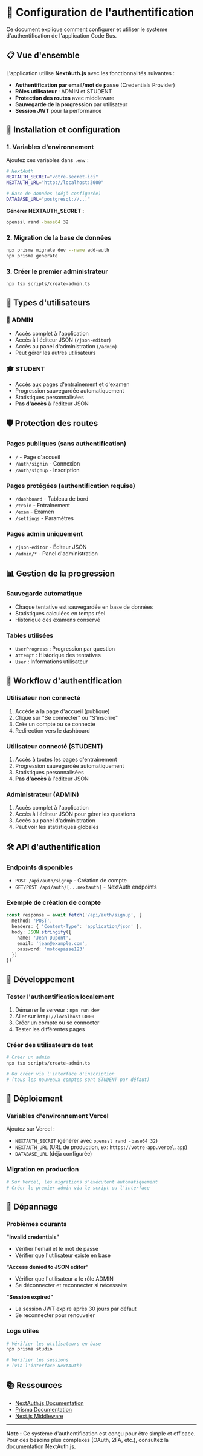 # 🔐 Configuration de l'authentification

Ce document explique comment configurer et utiliser le système d'authentification de l'application Code Bus.

## 📋 Vue d'ensemble

L'application utilise **NextAuth.js** avec les fonctionnalités suivantes :

- **Authentification par email/mot de passe** (Credentials Provider)
- **Rôles utilisateur** : ADMIN et STUDENT
- **Protection des routes** avec middleware
- **Sauvegarde de la progression** par utilisateur
- **Session JWT** pour la performance

## 🚀 Installation et configuration

### 1. Variables d'environnement

Ajoutez ces variables dans `.env` :

```bash
# NextAuth
NEXTAUTH_SECRET="votre-secret-ici"
NEXTAUTH_URL="http://localhost:3000"

# Base de données (déjà configurée)
DATABASE_URL="postgresql://..."
```

**Générer NEXTAUTH_SECRET :**
```bash
openssl rand -base64 32
```

### 2. Migration de la base de données

```bash
npx prisma migrate dev --name add-auth
npx prisma generate
```

### 3. Créer le premier administrateur

```bash
npx tsx scripts/create-admin.ts
```

## 👥 Types d'utilisateurs

### 🔑 ADMIN
- Accès complet à l'application
- Accès à l'éditeur JSON (`/json-editor`)
- Accès au panel d'administration (`/admin`)
- Peut gérer les autres utilisateurs

### 🎓 STUDENT
- Accès aux pages d'entraînement et d'examen
- Progression sauvegardée automatiquement
- Statistiques personnalisées
- **Pas d'accès** à l'éditeur JSON

## 🛡️ Protection des routes

### Pages publiques (sans authentification)
- `/` - Page d'accueil
- `/auth/signin` - Connexion
- `/auth/signup` - Inscription

### Pages protégées (authentification requise)
- `/dashboard` - Tableau de bord
- `/train` - Entraînement
- `/exam` - Examen
- `/settings` - Paramètres

### Pages admin uniquement
- `/json-editor` - Éditeur JSON
- `/admin/*` - Panel d'administration

## 📊 Gestion de la progression

### Sauvegarde automatique
- Chaque tentative est sauvegardée en base de données
- Statistiques calculées en temps réel
- Historique des examens conservé

### Tables utilisées
- `UserProgress` : Progression par question
- `Attempt` : Historique des tentatives
- `User` : Informations utilisateur

## 🔄 Workflow d'authentification

### Utilisateur non connecté
1. Accède à la page d'accueil (publique)
2. Clique sur "Se connecter" ou "S'inscrire"
3. Crée un compte ou se connecte
4. Redirection vers le dashboard

### Utilisateur connecté (STUDENT)
1. Accès à toutes les pages d'entraînement
2. Progression sauvegardée automatiquement
3. Statistiques personnalisées
4. **Pas d'accès** à l'éditeur JSON

### Administrateur (ADMIN)
1. Accès complet à l'application
2. Accès à l'éditeur JSON pour gérer les questions
3. Accès au panel d'administration
4. Peut voir les statistiques globales

## 🛠️ API d'authentification

### Endpoints disponibles
- `POST /api/auth/signup` - Création de compte
- `GET/POST /api/auth/[...nextauth]` - NextAuth endpoints

### Exemple de création de compte
```typescript
const response = await fetch('/api/auth/signup', {
  method: 'POST',
  headers: { 'Content-Type': 'application/json' },
  body: JSON.stringify({
    name: 'Jean Dupont',
    email: 'jean@example.com',
    password: 'motdepasse123'
  })
})
```

## 🔧 Développement

### Tester l'authentification localement
1. Démarrer le serveur : `npm run dev`
2. Aller sur `http://localhost:3000`
3. Créer un compte ou se connecter
4. Tester les différentes pages

### Créer des utilisateurs de test
```bash
# Créer un admin
npx tsx scripts/create-admin.ts

# Ou créer via l'interface d'inscription
# (tous les nouveaux comptes sont STUDENT par défaut)
```

## 🚀 Déploiement

### Variables d'environnement Vercel
Ajoutez sur Vercel :
- `NEXTAUTH_SECRET` (générer avec `openssl rand -base64 32`)
- `NEXTAUTH_URL` (URL de production, ex: `https://votre-app.vercel.app`)
- `DATABASE_URL` (déjà configurée)

### Migration en production
```bash
# Sur Vercel, les migrations s'exécutent automatiquement
# Créer le premier admin via le script ou l'interface
```

## 🐛 Dépannage

### Problèmes courants

**"Invalid credentials"**
- Vérifier l'email et le mot de passe
- Vérifier que l'utilisateur existe en base

**"Access denied to JSON editor"**
- Vérifier que l'utilisateur a le rôle ADMIN
- Se déconnecter et reconnecter si nécessaire

**"Session expired"**
- La session JWT expire après 30 jours par défaut
- Se reconnecter pour renouveler

### Logs utiles
```bash
# Vérifier les utilisateurs en base
npx prisma studio

# Vérifier les sessions
# (via l'interface NextAuth)
```

## 📚 Ressources

- [NextAuth.js Documentation](https://next-auth.js.org/)
- [Prisma Documentation](https://www.prisma.io/docs/)
- [Next.js Middleware](https://nextjs.org/docs/app/building-your-application/routing/middleware)

---

**Note :** Ce système d'authentification est conçu pour être simple et efficace. Pour des besoins plus complexes (OAuth, 2FA, etc.), consultez la documentation NextAuth.js.
